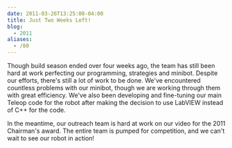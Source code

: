 ```yaml
---
date: 2011-03-26T13:25:00-04:00
title: Just Two Weeks Left!
blog:
  - 2011
aliases:
  - /80
---
```


Though build season ended over four weeks ago, the team has still been hard at
work perfecting our programming, strategies and minibot. Despite our efforts,
there's still a lot of work to be done. We've encountered countless problems
with our minibot, though we are working through them with great efficiency.
We've also been developing and fine-tuning our main Teleop code for the robot
after making the decision to use LabVIEW instead of C++ for the code.

In the meantime, our outreach team is hard at work on our video for the
2011 Chairman's award. The entire team is pumped for competition, and we can't
wait to see our robot in action!

